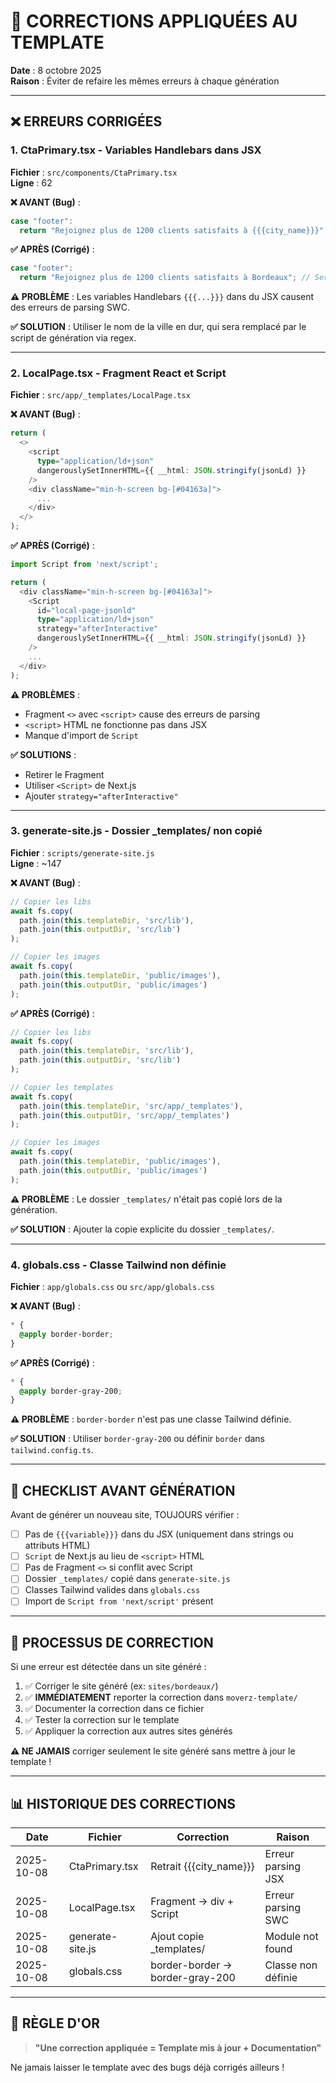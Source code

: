 # 🔧 CORRECTIONS APPLIQUÉES AU TEMPLATE

**Date** : 8 octobre 2025  
**Raison** : Éviter de refaire les mêmes erreurs à chaque génération

---

## ❌ ERREURS CORRIGÉES

### 1. **CtaPrimary.tsx - Variables Handlebars dans JSX**

**Fichier** : `src/components/CtaPrimary.tsx`  
**Ligne** : 62

**❌ AVANT (Bug)** :
```typescript
case "footer":
  return "Rejoignez plus de 1200 clients satisfaits à {{{city_name}}}";
```

**✅ APRÈS (Corrigé)** :
```typescript
case "footer":
  return "Rejoignez plus de 1200 clients satisfaits à Bordeaux"; // Sera remplacé par ville
```

**⚠️ PROBLÈME** : Les variables Handlebars `{{{...}}}` dans du JSX causent des erreurs de parsing SWC.

**✅ SOLUTION** : Utiliser le nom de la ville en dur, qui sera remplacé par le script de génération via regex.

---

### 2. **LocalPage.tsx - Fragment React et Script**

**Fichier** : `src/app/_templates/LocalPage.tsx`

**❌ AVANT (Bug)** :
```typescript
return (
  <>
    <script
      type="application/ld+json"
      dangerouslySetInnerHTML={{ __html: JSON.stringify(jsonLd) }}
    />
    <div className="min-h-screen bg-[#04163a]">
      ...
    </div>
  </>
);
```

**✅ APRÈS (Corrigé)** :
```typescript
import Script from 'next/script';

return (
  <div className="min-h-screen bg-[#04163a]">
    <Script
      id="local-page-jsonld"
      type="application/ld+json"
      strategy="afterInteractive"
      dangerouslySetInnerHTML={{ __html: JSON.stringify(jsonLd) }}
    />
    ...
  </div>
);
```

**⚠️ PROBLÈMES** :
- Fragment `<>` avec `<script>` cause des erreurs de parsing
- `<script>` HTML ne fonctionne pas dans JSX
- Manque d'import de `Script`

**✅ SOLUTIONS** :
- Retirer le Fragment
- Utiliser `<Script>` de Next.js
- Ajouter `strategy="afterInteractive"`

---

### 3. **generate-site.js - Dossier _templates/ non copié**

**Fichier** : `scripts/generate-site.js`  
**Ligne** : ~147

**❌ AVANT (Bug)** :
```javascript
// Copier les libs
await fs.copy(
  path.join(this.templateDir, 'src/lib'),
  path.join(this.outputDir, 'src/lib')
);

// Copier les images
await fs.copy(
  path.join(this.templateDir, 'public/images'),
  path.join(this.outputDir, 'public/images')
);
```

**✅ APRÈS (Corrigé)** :
```javascript
// Copier les libs
await fs.copy(
  path.join(this.templateDir, 'src/lib'),
  path.join(this.outputDir, 'src/lib')
);

// Copier les templates
await fs.copy(
  path.join(this.templateDir, 'src/app/_templates'),
  path.join(this.outputDir, 'src/app/_templates')
);

// Copier les images
await fs.copy(
  path.join(this.templateDir, 'public/images'),
  path.join(this.outputDir, 'public/images')
);
```

**⚠️ PROBLÈME** : Le dossier `_templates/` n'était pas copié lors de la génération.

**✅ SOLUTION** : Ajouter la copie explicite du dossier `_templates/`.

---

### 4. **globals.css - Classe Tailwind non définie**

**Fichier** : `app/globals.css` ou `src/app/globals.css`

**❌ AVANT (Bug)** :
```css
* {
  @apply border-border;
}
```

**✅ APRÈS (Corrigé)** :
```css
* {
  @apply border-gray-200;
}
```

**⚠️ PROBLÈME** : `border-border` n'est pas une classe Tailwind définie.

**✅ SOLUTION** : Utiliser `border-gray-200` ou définir `border` dans `tailwind.config.ts`.

---

## 📝 CHECKLIST AVANT GÉNÉRATION

Avant de générer un nouveau site, TOUJOURS vérifier :

- [ ] Pas de `{{{variable}}}` dans du JSX (uniquement dans strings ou attributs HTML)
- [ ] `Script` de Next.js au lieu de `<script>` HTML
- [ ] Pas de Fragment `<>` si conflit avec Script
- [ ] Dossier `_templates/` copié dans `generate-site.js`
- [ ] Classes Tailwind valides dans `globals.css`
- [ ] Import de `Script from 'next/script'` présent

---

## 🚀 PROCESSUS DE CORRECTION

Si une erreur est détectée dans un site généré :

1. ✅ Corriger le site généré (ex: `sites/bordeaux/`)
2. ✅ **IMMÉDIATEMENT** reporter la correction dans `moverz-template/`
3. ✅ Documenter la correction dans ce fichier
4. ✅ Tester la correction sur le template
5. ✅ Appliquer la correction aux autres sites générés

**⚠️ NE JAMAIS** corriger seulement le site généré sans mettre à jour le template !

---

## 📊 HISTORIQUE DES CORRECTIONS

| Date | Fichier | Correction | Raison |
|------|---------|-----------|--------|
| 2025-10-08 | CtaPrimary.tsx | Retrait {{{city_name}}} | Erreur parsing JSX |
| 2025-10-08 | LocalPage.tsx | Fragment → div + Script | Erreur parsing SWC |
| 2025-10-08 | generate-site.js | Ajout copie _templates/ | Module not found |
| 2025-10-08 | globals.css | border-border → border-gray-200 | Classe non définie |

---

## 🎯 RÈGLE D'OR

> **"Une correction appliquée = Template mis à jour + Documentation"**

Ne jamais laisser le template avec des bugs déjà corrigés ailleurs !




